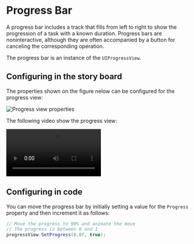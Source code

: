 # Progress Bar

A progress bar includes a track that fills from left to right to show the progression of a task with a known duration. Progress bars are noninteractive, although they are often accompanied by a button for canceling the corresponding operation.

The progress bar is an instance of the `UIProgressView`.

## Configuring in the story board

The properties shown on the figure nelow can be configured for the progress view:

![Progress view properties][1]

The following video show the progress view:

<video src="https://developer.apple.com/design/human-interface-guidelines/ios/images/Progress_Bar.mp4" class="device-iphonex-image-half device-iphonex-image-top" width="50%" controls></video>


## Configuring in code

You can move the progress bar by initially setting a value for the `Progress` property and then increment it as follows:

```csharp
// Move the progress to 90% and animate the move
// The progress is between 0 and 1
progressView.SetProgress(0.8f, true);
```

[1]: /images/progress-properties.png